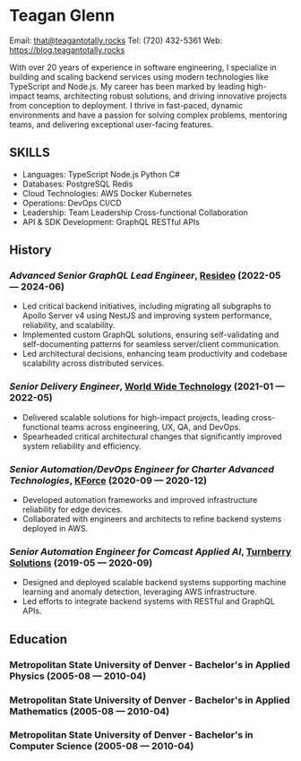 Teagan Glenn
============
Email: that@teagantotally.rocks
Tel: (720) 432-5361
Web: https://blog.teagantotally.rocks

With over 20 years of experience in software engineering, I specialize in building and scaling backend services using 
modern technologies like TypeScript and Node.js. My career has been marked by leading high-impact teams, architecting 
robust solutions, and driving innovative projects from conception to deployment. I thrive in fast-paced, dynamic 
environments and have a passion for solving complex problems, mentoring teams, and delivering exceptional user-facing 
features.

## SKILLS

  - Languages: TypeScript Node.js Python C# 
  - Databases: PostgreSQL Redis 
  - Cloud Technologies: AWS Docker Kubernetes 
  - Operations: DevOps CI/CD 
  - Leadership: Team Leadership Cross-functional Collaboration 
  - API & SDK Development: GraphQL RESTful APIs 

## History

### *Advanced Senior GraphQL Lead Engineer*, [Resideo](https://www.resideo.com) (2022-05 — 2024-06)


  - Led critical backend initiatives, including migrating all subgraphs to Apollo Server v4 using NestJS and improving system performance, reliability, and scalability.
  - Implemented custom GraphQL solutions, ensuring self-validating and self-documenting patterns for seamless server/client communication.
  - Led architectural decisions, enhancing team productivity and codebase scalability across distributed services.

### *Senior Delivery Engineer*, [World Wide Technology](https://www.wwt.com) (2021-01 — 2022-05)


  - Delivered scalable solutions for high-impact projects, leading cross-functional teams across engineering, UX, QA, and DevOps.
  - Spearheaded critical architectural changes that significantly improved system reliability and efficiency.

### *Senior Automation/DevOps Engineer for Charter Advanced Technologies*, [KForce](https://www.kforce.com) (2020-09 — 2020-12)


  - Developed automation frameworks and improved infrastructure reliability for edge devices.
  - Collaborated with engineers and architects to refine backend systems deployed in AWS.

### *Senior Automation Engineer for Comcast Applied AI*, [Turnberry Solutions](https://www.turnberrysolutions.com) (2019-05 — 2020-09)


  - Designed and deployed scalable backend systems supporting machine learning and anomaly detection, leveraging AWS infrastructure.
  - Led efforts to integrate backend systems with RESTful and GraphQL APIs.




## Education

### Metropolitan State University of Denver - Bachelor's in Applied Physics (2005-08 — 2010-04)



### Metropolitan State University of Denver - Bachelor's in Applied Mathematics (2005-08 — 2010-04)



### Metropolitan State University of Denver - Bachelor's in Computer Science (2005-08 — 2010-04)














